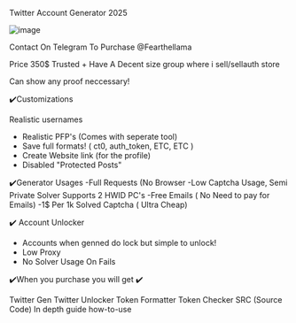 Twitter Account Generator 2025



![image](https://github.com/user-attachments/assets/59558be2-0ecf-42a4-9ac0-b98b306d8972)

Contact On Telegram To Purchase @Fearthellama

Price 350$ Trusted + Have A Decent size group where i sell/sellauth store

Can show any proof neccessary!


✔️Customizations

Realistic usernames 
- Realistic PFP's  (Comes with seperate tool) 
- Save full formats!   ( ct0, auth_token, ETC, ETC ) 
- Create Website link (for the profile) 
- Disabled "Protected Posts"  

✔️Generator Usages 
-Full Requests (No Browser
-Low Captcha Usage, Semi Private Solver Supports 2 HWID PC's
-Free Emails ( No Need to pay for Emails)
-1$ Per 1k Solved Captcha ( Ultra Cheap)

✔️ Account Unlocker 
- Accounts when genned do lock but simple to unlock!
- Low Proxy
- No Solver Usage On Fails


✔️When you purchase you will get ✔️

Twitter Gen
Twitter Unlocker
Token Formatter 
Token Checker
SRC (Source Code) 
In depth guide how-to-use
